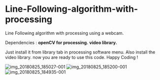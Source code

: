 # Line-Following-algorithm-with-processing
Line Following algorithm with processing using a webcam.

Dependencies :
**openCV for processing.**
**video library.**

Just install it from library tab in processing software menu. Also install the video library.
now you are ready to use this code.
Happy Coding !


![img_20180825_185027-001](https://user-images.githubusercontent.com/13791181/46385138-11488100-c6d8-11e8-91b3-4daf2e2b50d8.jpg)
![img_20180825_185200-001](https://user-images.githubusercontent.com/13791181/46385139-11e11780-c6d8-11e8-8e6b-017a1785e8dc.jpg)
![img_20180825_184935-001](https://user-images.githubusercontent.com/13791181/46385140-11e11780-c6d8-11e8-9923-cdada0ce363e.jpg)


